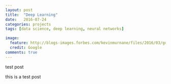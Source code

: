 ```yaml
---
layout: post
title:  "Deep Learning"
date:   2016-07-24
categories: projects
tags: [data science, deep learning, neural networks]

image:
  feature: http://blogs-images.forbes.com/kevinmurnane/files/2016/03/google-deepmind-artificial-intelligence-2-970x0-970x646.jpg
  credit: Google
comments: true
---
```


test post

this is a test post